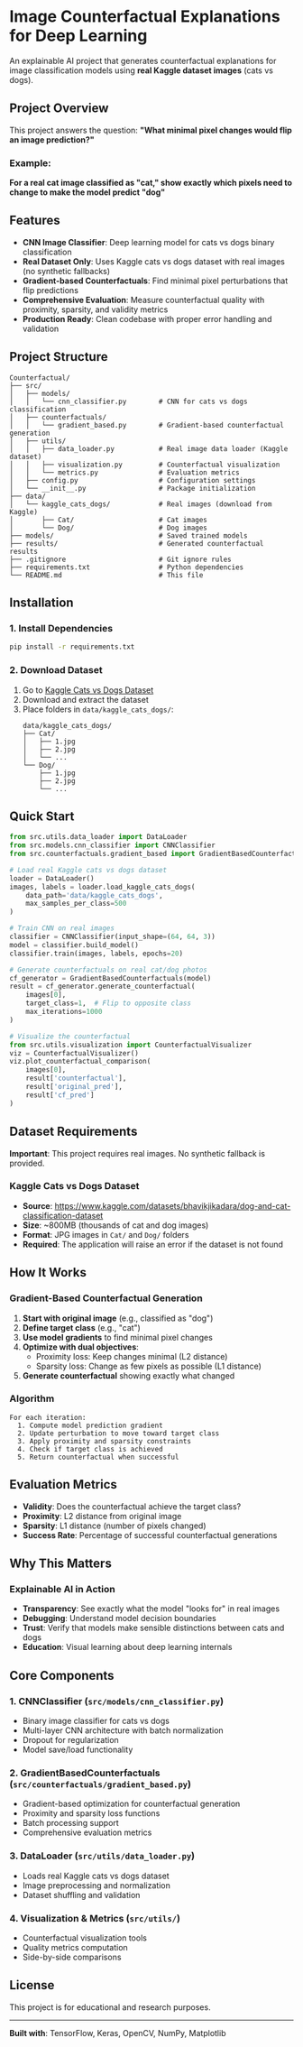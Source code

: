 # Image Counterfactual Explanations for Deep Learning

An explainable AI project that generates counterfactual explanations for image classification models using **real Kaggle dataset images** (cats vs dogs).

## Project Overview

This project answers the question: **"What minimal pixel changes would flip an image prediction?"**

### Example:
**For a real cat image classified as "cat," show exactly which pixels need to change to make the model predict "dog"**

## Features

- **CNN Image Classifier**: Deep learning model for cats vs dogs binary classification
- **Real Dataset Only**: Uses Kaggle cats vs dogs dataset with real images (no synthetic fallbacks)
- **Gradient-based Counterfactuals**: Find minimal pixel perturbations that flip predictions
- **Comprehensive Evaluation**: Measure counterfactual quality with proximity, sparsity, and validity metrics
- **Production Ready**: Clean codebase with proper error handling and validation

## Project Structure

```
Counterfactual/
├── src/
│   ├── models/
│   │   └── cnn_classifier.py        # CNN for cats vs dogs classification
│   ├── counterfactuals/
│   │   └── gradient_based.py        # Gradient-based counterfactual generation
│   ├── utils/
│   │   ├── data_loader.py           # Real image data loader (Kaggle dataset)
│   │   ├── visualization.py         # Counterfactual visualization
│   │   └── metrics.py               # Evaluation metrics
│   ├── config.py                    # Configuration settings
│   └── __init__.py                  # Package initialization
├── data/
│   └── kaggle_cats_dogs/            # Real images (download from Kaggle)
│       ├── Cat/                     # Cat images
│       └── Dog/                     # Dog images
├── models/                          # Saved trained models
├── results/                         # Generated counterfactual results
├── .gitignore                       # Git ignore rules
├── requirements.txt                 # Python dependencies
└── README.md                        # This file
```

## Installation

### 1. Install Dependencies
```bash
pip install -r requirements.txt
```

### 2. Download Dataset
1. Go to [Kaggle Cats vs Dogs Dataset](https://www.kaggle.com/datasets/bhavikjikadara/dog-and-cat-classification-dataset)
2. Download and extract the dataset
3. Place folders in `data/kaggle_cats_dogs/`:
   ```
   data/kaggle_cats_dogs/
   ├── Cat/
   │   ├── 1.jpg
   │   ├── 2.jpg
   │   └── ...
   └── Dog/
       ├── 1.jpg
       ├── 2.jpg
       └── ...
   ```

## Quick Start

```python
from src.utils.data_loader import DataLoader
from src.models.cnn_classifier import CNNClassifier
from src.counterfactuals.gradient_based import GradientBasedCounterfactuals

# Load real Kaggle cats vs dogs dataset
loader = DataLoader()
images, labels = loader.load_kaggle_cats_dogs(
    data_path='data/kaggle_cats_dogs',
    max_samples_per_class=500
)

# Train CNN on real images
classifier = CNNClassifier(input_shape=(64, 64, 3))
model = classifier.build_model()
classifier.train(images, labels, epochs=20)

# Generate counterfactuals on real cat/dog photos
cf_generator = GradientBasedCounterfactuals(model)
result = cf_generator.generate_counterfactual(
    images[0],
    target_class=1,  # Flip to opposite class
    max_iterations=1000
)

# Visualize the counterfactual
from src.utils.visualization import CounterfactualVisualizer
viz = CounterfactualVisualizer()
viz.plot_counterfactual_comparison(
    images[0], 
    result['counterfactual'],
    result['original_pred'],
    result['cf_pred']
)
```

## Dataset Requirements

**Important**: This project requires real images. No synthetic fallback is provided.

### Kaggle Cats vs Dogs Dataset
- **Source**: https://www.kaggle.com/datasets/bhavikjikadara/dog-and-cat-classification-dataset
- **Size**: ~800MB (thousands of cat and dog images)
- **Format**: JPG images in `Cat/` and `Dog/` folders
- **Required**: The application will raise an error if the dataset is not found

## How It Works

### Gradient-Based Counterfactual Generation
1. **Start with original image** (e.g., classified as "dog")
2. **Define target class** (e.g., "cat")
3. **Use model gradients** to find minimal pixel changes
4. **Optimize with dual objectives**:
   - Proximity loss: Keep changes minimal (L2 distance)
   - Sparsity loss: Change as few pixels as possible (L1 distance)
5. **Generate counterfactual** showing exactly what changed

### Algorithm
```
For each iteration:
  1. Compute model prediction gradient
  2. Update perturbation to move toward target class
  3. Apply proximity and sparsity constraints
  4. Check if target class is achieved
  5. Return counterfactual when successful
```

## Evaluation Metrics

- **Validity**: Does the counterfactual achieve the target class?
- **Proximity**: L2 distance from original image
- **Sparsity**: L1 distance (number of pixels changed)
- **Success Rate**: Percentage of successful counterfactual generations

## Why This Matters

### Explainable AI in Action
- **Transparency**: See exactly what the model "looks for" in real images
- **Debugging**: Understand model decision boundaries
- **Trust**: Verify that models make sensible distinctions between cats and dogs
- **Education**: Visual learning about deep learning internals

## Core Components

### 1. CNNClassifier (`src/models/cnn_classifier.py`)
- Binary image classifier for cats vs dogs
- Multi-layer CNN architecture with batch normalization
- Dropout for regularization
- Model save/load functionality

### 2. GradientBasedCounterfactuals (`src/counterfactuals/gradient_based.py`)
- Gradient-based optimization for counterfactual generation
- Proximity and sparsity loss functions
- Batch processing support
- Comprehensive evaluation metrics

### 3. DataLoader (`src/utils/data_loader.py`)
- Loads real Kaggle cats vs dogs dataset
- Image preprocessing and normalization
- Dataset shuffling and validation

### 4. Visualization & Metrics (`src/utils/`)
- Counterfactual visualization tools
- Quality metrics computation
- Side-by-side comparisons

## License

This project is for educational and research purposes.

---

**Built with**: TensorFlow, Keras, OpenCV, NumPy, Matplotlib